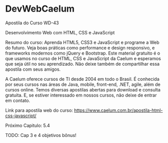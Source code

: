 # DevWebCaelum

Apostila do Curso WD-43

Desenvolvimento Web com HTML, CSS e JavaScript

Resumo do curso:
Aprenda HTML5, CSS3 e JavaScript e programe a Web do futuro. Veja boas práticas como performance e design responsivo, e frameworks modernos como jQuery e Bootstrap. Este material gratuito é o que usamos no curso de HTML, CSS e JavaScript da Caelum e esperamos que seja útil no seu aprendizado. Não deixe também de compartilhar essa apostila com seus amigos.

A Caelum oferece cursos de TI desde 2004 em todo o Brasil. É conhecida por seus cursos nas áreas de Java, mobile, front-end, .NET, agile, além de cursos online. Temos diversas apostilas abertas para download e consulta gratuita. E, se estiver interessado em nossos cursos, não deixe de entrar em contato.

Link para apostila web do curso: https://www.caelum.com.br/apostila-html-css-javascript/ 

Próximo Capitulo: 5.4

TODO: Cap 3 e 4 objetivos bônus!
